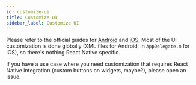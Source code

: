 ```yaml
---
id: customize-ui
title: Customize UI
sidebar_label: Customize UI
---
```


Please refer to the official guides for [Android](https://developers.google.com/cast/docs/android_sender/customize_ui) and [iOS](https://developers.google.com/cast/docs/ios_sender/customize_ui). Most of the UI customization is done globally (XML files for Android, in `AppDelegate.m` for iOS), so there's nothing React Native specific.

If you have a use case where you need customization that requires React Native integration (custom buttons on widgets, maybe?), please open an issue.
